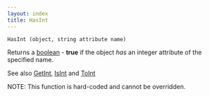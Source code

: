 ```yaml
---
layout: index
title: HasInt
---
```


    HasInt (object, string attribute name)

Returns a [boolean](../types/boolean.html) - **true** if the object *has* an integer attribute of the specified name.

See also [GetInt](getint.html), [IsInt](isint.html) and [ToInt](toint.html)

NOTE: This function is hard-coded and cannot be overridden.

